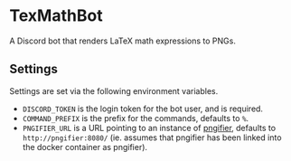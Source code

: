# TexMathBot
A Discord bot that renders LaTeX math expressions to PNGs.

## Settings
Settings are set via the following environment variables.
- `DISCORD_TOKEN` is the login token for the bot user, and is required.
- `COMMAND_PREFIX` is the prefix for the commands, defaults to `%`.
- `PNGIFIER_URL` is a URL pointing to an instance of [pngifier](https://github.com/Xtansia/docker-pngifier), defaults to `http://pngifier:8080/` (ie. assumes that pngifier has been linked into the docker container as pngifier).
